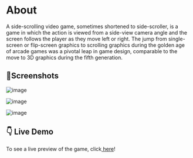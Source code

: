 # About

A side-scrolling video game, sometimes shortened to side-scroller, is a game in which the action is viewed from a side-view camera angle and the screen follows the player as they move left or right. The jump from single-screen or flip-screen graphics to scrolling graphics during the golden age of arcade games was a pivotal leap in game design, comparable to the move to 3D graphics during the fifth generation.

## 🌆Screenshots  

![image](https://user-images.githubusercontent.com/106147027/196521858-fcb403d9-3e78-48e7-adfd-15ac05688bc0.png)

![image](https://user-images.githubusercontent.com/106147027/196522481-f0ece892-5cde-4033-9d45-d8e482f49a50.png) 

![image](https://user-images.githubusercontent.com/106147027/196522036-dc89a63b-0e57-420a-9219-35a41d9d3c31.png)


## 👇 Live Demo

<p>To see a live preview of the game, click<a href="https://wizard-side-scrolling-game.netlify.app/"  target="_blank"> here</a>!</p>
